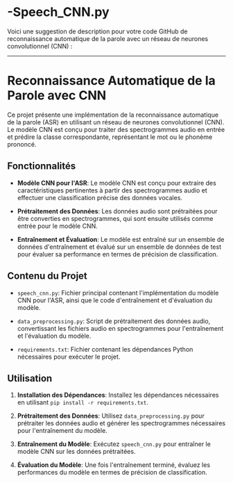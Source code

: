 # -Speech_CNN.py
Voici une suggestion de description pour votre code GitHub de reconnaissance automatique de la parole avec un réseau de neurones convolutionnel (CNN) :

---

# Reconnaissance Automatique de la Parole avec CNN

Ce projet présente une implémentation de la reconnaissance automatique de la parole (ASR) en utilisant un réseau de neurones convolutionnel (CNN). Le modèle CNN est conçu pour traiter des spectrogrammes audio en entrée et prédire la classe correspondante, représentant le mot ou le phonème prononcé.

## Fonctionnalités

- **Modèle CNN pour l'ASR**: Le modèle CNN est conçu pour extraire des caractéristiques pertinentes à partir des spectrogrammes audio et effectuer une classification précise des données vocales.
  
- **Prétraitement des Données**: Les données audio sont prétraitées pour être converties en spectrogrammes, qui sont ensuite utilisés comme entrée pour le modèle CNN.

- **Entraînement et Évaluation**: Le modèle est entraîné sur un ensemble de données d'entraînement et évalué sur un ensemble de données de test pour évaluer sa performance en termes de précision de classification.

## Contenu du Projet

- `speech_cnn.py`: Fichier principal contenant l'implémentation du modèle CNN pour l'ASR, ainsi que le code d'entraînement et d'évaluation du modèle.

- `data_preprocessing.py`: Script de prétraitement des données audio, convertissant les fichiers audio en spectrogrammes pour l'entraînement et l'évaluation du modèle.

- `requirements.txt`: Fichier contenant les dépendances Python nécessaires pour exécuter le projet.

## Utilisation

1. **Installation des Dépendances**: Installez les dépendances nécessaires en utilisant `pip install -r requirements.txt`.

2. **Prétraitement des Données**: Utilisez `data_preprocessing.py` pour prétraiter les données audio et générer les spectrogrammes nécessaires pour l'entraînement du modèle.

3. **Entraînement du Modèle**: Exécutez `speech_cnn.py` pour entraîner le modèle CNN sur les données prétraitées.

4. **Évaluation du Modèle**: Une fois l'entraînement terminé, évaluez les performances du modèle en termes de précision de classification.


